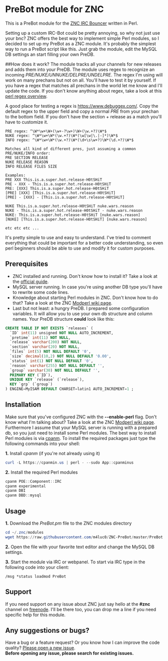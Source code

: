 # PreBot module for ZNC
This is a PreBot module for the [ZNC IRC Bouncer](http://znc.in/) written in Perl.

Setting up a custom IRC-Bot could be pretty annoying, so why not just use your bnc? ZNC offers the best way to implement simple Perl modules, so I decided to set up my PreBot as a ZNC module. It's probably the simplest way to run a PreBot script like this. Just grab the module, edit the MySQL DB settings an start filling your own PreDB.

##How does it work?
The module tracks all your channels for new releases and adds them into your PreDB. The module uses regex to recognize an incoming *PRE/NUKE/UNNUKE/DELPRE/UNDELPRE*. The regex I'm using will work on many prechans but not on all. You'll have to test it by yourself. If you have a regex that matches all prechans in the world let me know and I'll update the code. If you don't know anything about regex, take a look at this [perl regex overview](http://www.comp.leeds.ac.uk/Perl/matching.html).

A good place for testing a regex is https://www.debuggex.com/. Copy the default regex to the upper field and copy a normal *PRE* from your prechan to the bottom field. If you don't have the section + release as a match you'll have to customize it.
```
PRE regex: ^\W*\w+\W+(\w+-?\w+)\W+(\w.+?)\W*$
NUKE regex: ^\W*\w+\W*(\w.+?)\W*(\w[\w|\.|-]*)\W*$
INFO regex: ^\W*\w+\W*(\w.+?)\W*(\d+\s\w+?)\W*(\d.+?)\W*$

Matches all kind of different pres, just assuming a common PRE/NUKE/INFO order:
PRE SECTION RELEASE
NUKE RELEASE REASON
INFO RELEASE FILES SIZE

Examples:
PRE XXX This.is.a.super.hot.release-H0tSHiT
PRE - XXX - This.is.a.super.hot.release-H0tSHiT
PRE: [XXX] This.is.a.super.hot.release-H0tSHiT
[PRE] [XXX] [This.is.a.super.hot.release-H0tSHiT]
[PRE] - [XXX] - [This.is.a.super.hot.release-H0tSHiT]

NUKE This.is.a.super.hot.release-H0tSHiT nuke.wars.reason
NUKE - This.is.a.super.hot.release-H0tSHiT - nuke.wars.reason
NUKE: This.is.a.super.hot.release-H0tSHiT [nuke.wars.reason]
[NUKE] [This.is.a.super.hot.release-H0tSHiT] [nuke.wars.reason]

etc etc etc ...
```

It's pretty simple to use and easy to understand.
I've tried to comment everything that could be important for a better code understanding,
so even perl beginners should be able to use and modify it for custom purposes.

## Prerequisites

* ZNC installed and running. Don't know how to install it? Take a look at the [official guide](http://wiki.znc.in/Installation).
* MySQL server running. In case you're using another DB type you'll have to rewrite some code lines.
* Knowledge about starting Perl modules in ZNC. Don't know how to do that? Take a look at the ZNC [Modperl wiki page](http://wiki.znc.in/Modperl).
* Last but not least: a hungry PreDB. I prepared some configuration variables. It will allow you to use your own db structure and column names. Your PreDB structure **could** look like this:

```sql
CREATE TABLE IF NOT EXISTS `releases` (
  `ID` int(11) unsigned NOT NULL AUTO_INCREMENT,
  `pretime` int(11) NOT NULL,
  `release` varchar(200) NOT NULL,
  `section` varchar(20) NOT NULL,
  `files` int(5) NOT NULL DEFAULT '0',
  `size` decimal(10,2) NOT NULL DEFAULT '0.00',
  `status` int(1) NOT NULL DEFAULT '0',
  `reason` varchar(255) NOT NULL DEFAULT '',
  `group` varchar(30) NOT NULL DEFAULT '',
  PRIMARY KEY (`ID`),
  UNIQUE KEY `release` (`release`),
  KEY `grp` (`group`)
) ENGINE=MyISAM DEFAULT CHARSET=latin1 AUTO_INCREMENT=1 ;
```

## Installation
Make sure that you've configured ZNC with the **--enable-perl** flag. Don't know what I'm talking about? Take a look at the ZNC [Modperl wiki page](http://wiki.znc.in/Modperl). Furthermore I assume that your MySQL server is running with a prepared db, so you just need to install some Perl modules. The best way to install Perl modules is via [cpanm](https://metacpan.org/pod/App::cpanminus). To install the required packages just type the following commands into your shell:

**1.** Install _cpanm_ (if you're not already using it)
```powershell
curl -L https://cpanmin.us | perl - --sudo App::cpanminus
```

**2.** Install the required Perl modules
```powershell
cpanm POE::Component::IRC
cpanm experimental
cpanm DBI
cpanm DBD::mysql
```

## Usage

**1.** Download the *PreBot.pm* file to the ZNC modules directory
```powershell
cd ~/.znc/modules
wget https://raw.githubusercontent.com/m4luc0/ZNC-PreBot/master/PreBot.pm
```
**2.** Open the file with your favorite text editor and change the MySQL DB settings.

**3.** Start the module via IRC or webpanel. To start via IRC type in the following code into your client:
```
/msg *status loadmod PreBot
```

## Support
If you need support on any issue about ZNC just say hello at the **#znc** channel on [freenode](https://webchat.freenode.net/). I'll be there too, you can drop me a line if you need specific help for this module.

## Any suggestions or bugs?
Have a bug or a feature request? Or you know how I can improve the code quality?
[Please open a new issue](https://github.com/m4luc0/ZNC-PreBot/issues).  
__Before opening any issue, please search for existing issues.__
